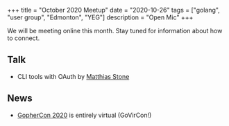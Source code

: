 +++
title = "October 2020 Meetup"
date = "2020-10-26"
tags = ["golang", "user group", "Edmonton", "YEG"]
description = "Open Mic"
+++

We will be meeting online this month. Stay tuned for information about how to connect.

## Talk

* CLI tools with OAuth by [Matthias Stone](https://github.com/matthias-stone)

## News

* [GopherCon 2020](https://www.gophercon.com/) is entirely virtual (GoVirCon!)
